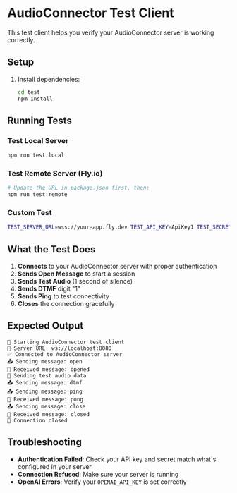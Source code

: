 # AudioConnector Test Client

This test client helps you verify your AudioConnector server is working correctly.

## Setup

1. Install dependencies:
   ```bash
   cd test
   npm install
   ```

## Running Tests

### Test Local Server
```bash
npm run test:local
```

### Test Remote Server (Fly.io)
```bash
# Update the URL in package.json first, then:
npm run test:remote
```

### Custom Test
```bash
TEST_SERVER_URL=wss://your-app.fly.dev TEST_API_KEY=ApiKey1 TEST_SECRET=Secret1 npm test
```

## What the Test Does

1. **Connects** to your AudioConnector server with proper authentication
2. **Sends Open Message** to start a session
3. **Sends Test Audio** (1 second of silence)
4. **Sends DTMF** digit "1"
5. **Sends Ping** to test connectivity
6. **Closes** the connection gracefully

## Expected Output

```
🚀 Starting AudioConnector test client
📍 Server URL: ws://localhost:8080
✅ Connected to AudioConnector server
📤 Sending message: open
📨 Received message: opened
🎵 Sending test audio data
📤 Sending message: dtmf
📤 Sending message: ping
📨 Received message: pong
📤 Sending message: close
📨 Received message: closed
🔌 Connection closed
```

## Troubleshooting

- **Authentication Failed**: Check your API key and secret match what's configured in your server
- **Connection Refused**: Make sure your server is running
- **OpenAI Errors**: Verify your `OPENAI_API_KEY` is set correctly